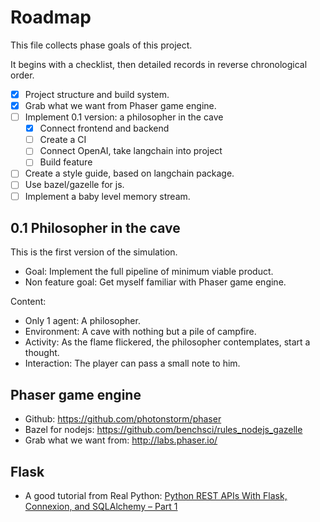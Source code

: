 # Roadmap

This file collects phase goals of this project.

It begins with a checklist, then detailed records
in reverse chronological order.

- [x] Project structure and build system.
- [x] Grab what we want from Phaser game engine.
- [ ] Implement 0.1 version: a philosopher in the cave
  - [x] Connect frontend and backend
  - [ ] Create a CI
  - [ ] Connect OpenAI, take langchain into project
  - [ ] Build feature
- [ ] Create a style guide, based on langchain package.
- [ ] Use bazel/gazelle for js.
- [ ] Implement a baby level memory stream.

## 0.1 Philosopher in the cave

This is the first version of the simulation.

- Goal: Implement the full pipeline of minimum viable product.
- Non feature goal: Get myself familiar with Phaser game engine.

Content:

- Only 1 agent: A philosopher.
- Environment: A cave with nothing but a pile of campfire.
- Activity: As the flame flickered, the philosopher contemplates, start a thought.
- Interaction: The player can pass a small note to him.

## Phaser game engine

- Github: <https://github.com/photonstorm/phaser>
- Bazel for nodejs: <https://github.com/benchsci/rules_nodejs_gazelle>
- Grab what we want from: <http://labs.phaser.io/>

## Flask

- A good tutorial from Real Python: [Python REST APIs With Flask, Connexion, and SQLAlchemy – Part 1](https://realpython.com/flask-connexion-rest-api/)
